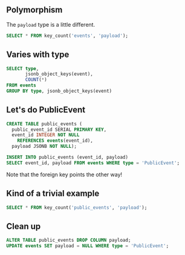## Polymorphism

The `payload` type is a little different.

```sql
SELECT * FROM key_count('events', 'payload');
```


## Varies with type

```sql
SELECT type,
       jsonb_object_keys(event),
       COUNT(*)
FROM events
GROUP BY type, jsonb_object_keys(event)
```


## Let's do PublicEvent

```sql
CREATE TABLE public_events (
  public_event_id SERIAL PRIMARY KEY,
  event_id INTEGER NOT NULL
    REFERENCES events(event_id),
  payload JSONB NOT NULL);

INSERT INTO public_events (event_id, payload)
SELECT event_id, payload FROM events WHERE type = 'PublicEvent';
```

Note that the foreign key points the other way!


## Kind of a trivial example

```sql
SELECT * FROM key_count('public_events', 'payload');
```


## Clean up

```sql
ALTER TABLE public_events DROP COLUMN payload;
UPDATE events SET payload = NULL WHERE type = 'PublicEvent';
```
